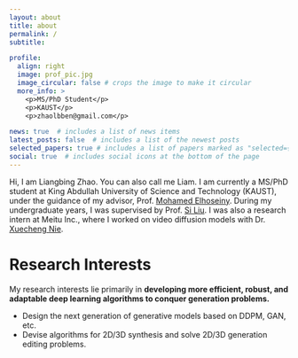 ```yaml
---
layout: about
title: about
permalink: /
subtitle: 

profile:
  align: right
  image: prof_pic.jpg
  image_circular: false # crops the image to make it circular
  more_info: >
    <p>MS/PhD Student</p>
    <p>KAUST</p>
    <p>zhaolbben@gmail.com</p>

news: true  # includes a list of news items
latest_posts: false  # includes a list of the newest posts
selected_papers: true # includes a list of papers marked as "selected={true}"
social: true  # includes social icons at the bottom of the page
---
```


Hi, I am Liangbing Zhao. You can also call me Liam. I am currently a MS/PhD student at King Abdullah University of Science and Technology (KAUST), under the guidance of my advisor, Prof. [Mohamed Elhoseiny](https://www.mohamed-elhoseiny.com/). During my undergraduate years, I was supervised by Prof. [Si Liu](https://colalab.net/). I was also a research intern at Meitu Inc., where I worked on video diffusion models with Dr. [Xuecheng Nie](https://niexc.github.io/).


Research Interests
======
My research interests lie primarily in **developing more efficient, robust, and adaptable deep learning algorithms to conquer generation problems.**
- Design the next generation of generative models based on DDPM, GAN, etc.
- Devise algorithms for 2D/3D synthesis and solve 2D/3D generation editing problems.
